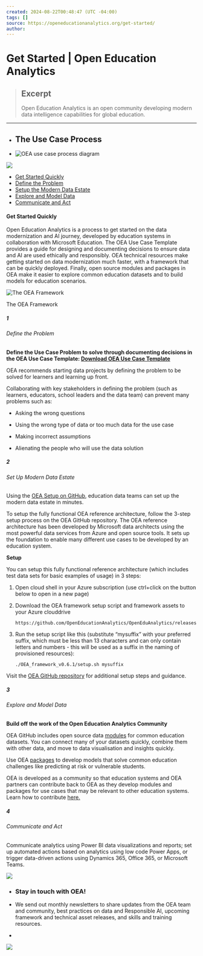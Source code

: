 ```yaml
---
created: 2024-08-22T00:48:47 (UTC -04:00)
tags: []
source: https://openeducationanalytics.org/get-started/
author: 
---
```


# Get Started | Open Education Analytics

> ## Excerpt
> Open Education Analytics is an open community developing modern data intelligence capabilities for global education.

---
*   ## The Use Case Process
    
*   ![OEA use case process diagram][fig1]

![][fig2]

*   [Get Started Quickly](https://openeducationanalytics.org/get-started/#list-item-0)
*   [Define the Problem](https://openeducationanalytics.org/get-started/#list-item-1)
*   [Setup the Modern Data Estate](https://openeducationanalytics.org/get-started/#list-item-2)
*   [Explore and Model Data](https://openeducationanalytics.org/get-started/#list-item-3)
*   [Communicate and Act](https://openeducationanalytics.org/get-started/#list-item-4)

#### Get Started Quickly

Open Education Analytics is a process to get started on the data modernization and AI journey, developed by education systems in collaboration with Microsoft Education. The OEA Use Case Template provides a guide for designing and documenting decisions to ensure data and AI are used ethically and responsibly. OEA technical resources make getting started on data modernization much faster, with a framework that can be quickly deployed. Finally, open source modules and packages in OEA make it easier to explore common education datasets and to build models for education scenarios.

![The OEA Framework][fig3]

The OEA Framework

##### 1

###### Define the Problem

**Define the Use Case Problem to solve through documenting decisions in the OEA Use Case Template: [Download OEA Use Case Template](https://view.officeapps.live.com/op/view.aspx?src=https%3A%2F%2Fraw.githubusercontent.com%2Fmicrosoft%2FOpenEduAnalytics%2Fmain%2Fdocs%2Fuse_cases%2FOpen_Education_Analytics_Use_Case_Template_v3.docx&wdOrigin=BROWSELINK)**

OEA recommends starting data projects by defining the problem to be solved for learners and learning up front.

Collaborating with key stakeholders in defining the problem (such as learners, educators, school leaders and the data team) can prevent many problems such as:

*   Asking the wrong questions
    
*   Using the wrong type of data or too much data for the use case
    
*   Making incorrect assumptions
    
*   Alienating the people who will use the data solution
    

##### 2

###### Set Up Modern Data Estate

Using the [OEA Setup on GitHub](https://github.com/OpenEducationAnalytics/OpenEduAnalytics), education data teams can set up the modern data estate in minutes.

To setup the fully functional OEA reference architecture, follow the 3-step setup process on the OEA GitHub repository. The OEA reference architecture has been developed by Microsoft data architects using the most powerful data services from Azure and open source tools. It sets up the foundation to enable many different use cases to be developed by an education system.

**Setup**

You can setup this fully functional reference architecture (which includes test data sets for basic examples of usage) in 3 steps:

1.  Open cloud shell in your Azure subscription (use ctrl+click on the button below to open in a new page)
    
2.  Download the OEA framework setup script and framework assets to your Azure clouddrive
    
    ```
    https://github.com/OpenEducationAnalytics/OpenEduAnalytics/releases/download/OEA_framework_v0.6.1/OEA_v0.6.1.zip
    ```
    
3.  Run the setup script like this (substitute “mysuffix” with your preferred suffix, which must be less than 13 characters and can only contain letters and numbers - this will be used as a suffix in the naming of provisioned resources):
    
    ```
    ./OEA_framework_v0.6.1/setup.sh mysuffix
    ```
    

Visit the [OEA GitHub repository](https://github.com/OpenEducationAnalytics/OpenEduAnalytics) for additional setup steps and guidance.

##### 3

###### Explore and Model Data

**Build off the work of the Open Education Analytics Community**

OEA GitHub includes open source data [modules](https://github.com/OpenEducationAnalytics/OpenEduAnalytics/tree/main/modules) for common education datasets. You can connect many of your datasets quickly, combine them with other data, and move to data visualisation and insights quickly.

Use OEA [packages](https://github.com/OpenEducationAnalytics/OpenEduAnalytics/tree/main/packages) to develop models that solve common education challenges like predicting at risk or vulnerable students.

OEA is developed as a community so that education systems and OEA partners can contribute back to OEA as they develop modules and packages for use cases that may be relevant to other education systems. Learn how to contribute [here.](https://github.com/OpenEducationAnalytics/OpenEduAnalytics/blob/main/docs/license/CONTRIBUTING.md)

##### 4

###### Communicate and Act

Communicate analytics using Power BI data visualizations and reports; set up automated actions based on analytics using low code Power Apps, or trigger data-driven actions using Dynamics 365, Office 365, or Microsoft Teams.

![][fig4]

*   ### Stay in touch with OEA!
    
*   We send out monthly newsletters to share updates from the OEA team and community, best practices on data and Responsible AI, upcoming framework and technical asset releases, and skills and training resources.
    
*   [](https://forms.office.com/Pages/ResponsePage.aspx?id=v4j5cvGGr0GRqy180BHbR5NDr5sf_dtDjnfk_xBUTm5UMUVVMEVIVU5JTVpaTktSQTMwMzZaWDZRNi4u)

![][fig5]

[fig1]: https://openeducationanalytics.org/assets/imgs/img_use_case_process.svg
[fig2]: https://openeducationanalytics.org/assets/imgs/img_blue_backdrop_bottom.svg
[fig3]: https://openeducationanalytics.org/assets/imgs/OEA_framework_top_level.png
[fig4]: https://openeducationanalytics.org/assets/imgs/img_blue_backdrop_top.svg
[fig5]: https://openeducationanalytics.org/assets/imgs/img_blue_swivel_backdrop_bottom.svg
